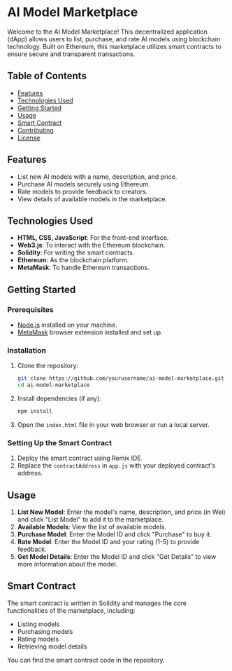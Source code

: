 # AI Model Marketplace

Welcome to the AI Model Marketplace! This decentralized application (dApp) allows users to list, purchase, and rate AI models using blockchain technology. Built on Ethereum, this marketplace utilizes smart contracts to ensure secure and transparent transactions.

## Table of Contents
- [Features](#features)
- [Technologies Used](#technologies-used)
- [Getting Started](#getting-started)
- [Usage](#usage)
- [Smart Contract](#smart-contract)
- [Contributing](#contributing)
- [License](#license)

## Features
- List new AI models with a name, description, and price.
- Purchase AI models securely using Ethereum.
- Rate models to provide feedback to creators.
- View details of available models in the marketplace.

## Technologies Used
- **HTML, CSS, JavaScript**: For the front-end interface.
- **Web3.js**: To interact with the Ethereum blockchain.
- **Solidity**: For writing the smart contracts.
- **Ethereum**: As the blockchain platform.
- **MetaMask**: To handle Ethereum transactions.

## Getting Started

### Prerequisites
- [Node.js](https://nodejs.org/) installed on your machine.
- [MetaMask](https://metamask.io/) browser extension installed and set up.

### Installation
1. Clone the repository:
   ```bash
   git clone https://github.com/yourusername/ai-model-marketplace.git
   cd ai-model-marketplace
   ```

2. Install dependencies (if any):
   ```bash
   npm install
   ```

3. Open the `index.html` file in your web browser or run a local server.

### Setting Up the Smart Contract
1. Deploy the smart contract using Remix IDE.
2. Replace the `contractAddress` in `app.js` with your deployed contract's address.

## Usage
1. **List New Model**: Enter the model's name, description, and price (in Wei) and click "List Model" to add it to the marketplace.
2. **Available Models**: View the list of available models.
3. **Purchase Model**: Enter the Model ID and click "Purchase" to buy it.
4. **Rate Model**: Enter the Model ID and your rating (1-5) to provide feedback.
5. **Get Model Details**: Enter the Model ID and click "Get Details" to view more information about the model.

## Smart Contract
The smart contract is written in Solidity and manages the core functionalities of the marketplace, including:
- Listing models
- Purchasing models
- Rating models
- Retrieving model details

You can find the smart contract code in the repository.
